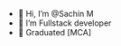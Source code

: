 - 👋 Hi, I’m @Sachin M
- 👀 I’m Fullstack developer 
- 🌱 Graduated [MCA]


<!---
Sachinm2194/Sachinm2194 is a ✨ special ✨ repository because its `README.md` (this file) appears on your GitHub profile.
You can click the Preview link to take a look at your changes.
--->
